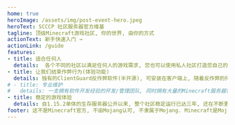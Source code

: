 ```yaml
---
home: true
heroImage: /assets/img/post-event-hero.jpeg
heroText: SCCCP 社区服务器官方维基
tagline: 顶级Minecraft游戏社区, 你的世界, 由你的方式
actionText: 新手快速入门 →
actionLink: /guide
features:
- title: 适合任何人
  details:  各个不同的社区以满足任何人的游戏需求, 您也可以使用私人社区打造您自己的服务器! 以及更多独家功能...
- title: 让我们结束作弊行为(体验功能)
  details: 独有的ClientGuard反作弊软件(半开源), 可安装在客户端上, 随着反作弊的持续开发, 我们将能够抓住任何类型的作弊, 并且没有烦人的误报与拉回
# - title: 专业维护
#   details: 一支拥有软件开发经验的开发/管理团队, 同时拥有大量的Minecraft服务器管理经验, 保证服务器稳定流畅运行...
- title: 稳定的游戏体验
  details: 自1.15.2单体的生存服务器公开以来, 整个社区稳定运行已达三年, 还在不断更新更多内容...
footer: 这不是Minecraft官方, 不由Mojang认可, 不隶属于Mojang. Minecraft是Mojang的商标 **SCCCP社区服务器支持IPV6**
---
```

<script>
  export default {
    mounted () {
        console.log(window.atob('ICstKy0rLSstKy0rICstKy0rLSstKy0rLSstKy0rLSsgKy0rLSstKy0rLSstKyArLSstKy0rLSsKIHxTfEN8Q3xDfFB8IHxDfG98bXxtfHV8bnxpfHR8eXwgfFN8ZXxyfHZ8ZXxyfCB8V3xpfGt8aXwKICstKy0rLSstKy0rICstKy0rLSstKy0rLSstKy0rLSsgKy0rLSstKy0rLSstKyArLSstKy0rLSs='));
    }
  }
</script>